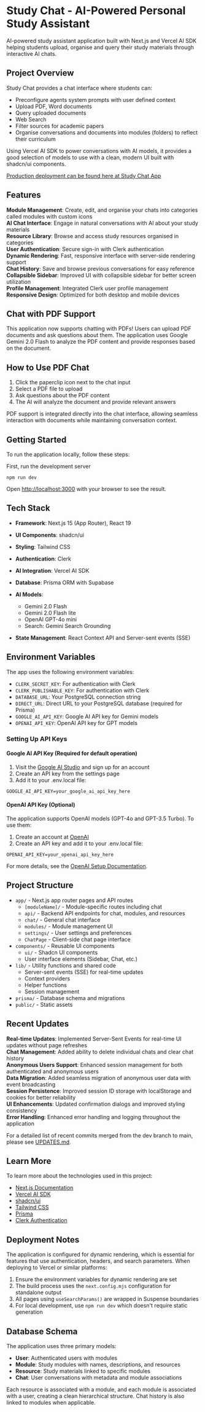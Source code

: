 # Study Chat - AI-Powered Personal Study Assistant

AI-powered study assistant application built with Next.js and Vercel AI SDK helping students upload, organise and query their study materials through interactive AI chats.

## Project Overview

Study Chat provides a chat interface where students can:

- Preconfigure agents system prompts with user defined context
- Upload PDF, Word documents
- Query uploaded documents
- Web Search
- Filter sources for academic papers
- Organise conversations and documents into modules (folders) to reflect their curriculum

Using Vercel AI SDK to power conversations with AI models, it provides a good selection of models to use with a clean, modern UI built with shadcn/ui components.

[Production deployment can be found here at Study Chat App](https://study-chat-app.vercel.app/)

## Features

**Module Management**: Create, edit, and organise your chats into categories called modules with custom icons\
**AI Chat Interface**: Engage in natural conversations with AI about your study materials\
**Resource Library**: Browse and access study resources organised in categories\
**User Authentication**: Secure sign-in with Clerk authentication\
**Dynamic Rendering**: Fast, responsive interface with server-side rendering support\
**Chat History**: Save and browse previous conversations for easy reference\
**Collapsible Sidebar**: Improved UI with collapsible sidebar for better screen utilization\
**Profile Management**: Integrated Clerk user profile management\
**Responsive Design**: Optimized for both desktop and mobile devices

## Chat with PDF Support

This application now supports chatting with PDFs! Users can upload PDF documents and ask questions about them. The application uses Google Gemini 2.0 Flash to analyze the PDF content and provide responses based on the document.

## How to Use PDF Chat

1. Click the paperclip icon next to the chat input
2. Select a PDF file to upload
3. Ask questions about the PDF content
4. The AI will analyze the document and provide relevant answers

PDF support is integrated directly into the chat interface, allowing seamless interaction with documents while maintaining conversation context.

## Getting Started

To run the application locally, follow these steps:

First, run the development server

```shell
npm run dev
```

Open [http://localhost:3000](http://localhost:3000) with your browser to see the result.

## Tech Stack

- **Framework**: Next.js 15 (App Router), React 19
- **UI Components**: shadcn/ui
- **Styling**: Tailwind CSS
- **Authentication**: Clerk
- **AI Integration**: Vercel AI SDK
- **Database**: Prisma ORM with Supabase
- **AI Models**:
  - Gemini 2.0 Flash
  - Gemini 2.0 Flash lite
  - OpenAI GPT-4o mini
  - Search: Gemini Search Grounding

- **State Management**: React Context API and Server-sent events (SSE)

## Environment Variables

The app uses the following environment variables:

- `CLERK_SECRET_KEY`: For authentication with Clerk
- `CLERK_PUBLISHABLE_KEY`: For authentication with Clerk
- `DATABASE_URL`: Your PostgreSQL connection string
- `DIRECT_URL`: Direct URL to your PostgreSQL database (required for Prisma)
- `GOOGLE_AI_API_KEY`: Google AI API key for Gemini models
- `OPENAI_API_KEY`: OpenAI API key for GPT models

### Setting Up API Keys

#### Google AI API Key (Required for default operation)

1. Visit the [Google AI Studio](https://aistudio.google.com/) and sign up for an account
2. Create an API key from the settings page
3. Add it to your .env.local file:

```
GOOGLE_AI_API_KEY=your_google_ai_api_key_here
```

#### OpenAI API Key (Optional)

The application supports OpenAI models (GPT-4o and GPT-3.5 Turbo). To use them:

1. Create an account at [OpenAI](https://platform.openai.com/)
2. Create an API key and add it to your .env.local file:

```
OPENAI_API_KEY=your_openai_api_key_here
```

For more details, see the [OpenAI Setup Documentation](docs/openai-setup.md).

## Project Structure

- `app/` - Next.js app router pages and API routes
  - `[moduleName]/` - Module-specific routes including chat
  - `api/` - Backend API endpoints for chat, modules, and resources
  - `chat/` - General chat interface
  - `modules/` - Module management UI
  - `settings/` - User settings and preferences
  - `ChatPage` - Client-side chat page interface
- `components/` - Reusable UI components
  - `ui/` - Shadcn UI components
  - User interface elements (Sidebar, Chat, etc.)
- `lib/` - Utility functions and shared code
  - Server-sent events (SSE) for real-time updates
  - Context providers
  - Helper functions
  - Session management
- `prisma/` - Database schema and migrations
- `public/` - Static assets

## Recent Updates

**Real-time Updates**: Implemented Server-Sent Events for real-time UI updates without page refreshes\
**Chat Management**: Added ability to delete individual chats and clear chat history\
**Anonymous Users Support**: Enhanced session management for both authenticated and anonymous users\
**Data Migration**: Added seamless migration of anonymous user data with event broadcasting\
**Session Persistence**: Improved session ID storage with localStorage and cookies for better reliability\
**UI Enhancements**: Updated confirmation dialogs and improved styling consistency\
**Error Handling**: Enhanced error handling and logging throughout the application

For a detailed list of recent commits merged from the dev branch to main, please see [UPDATES.md](./UPDATES.md).

## Learn More

To learn more about the technologies used in this project:

- [Next.js Documentation](https://nextjs.org/docs)
- [Vercel AI SDK](https://sdk.vercel.ai/docs)
- [shadcn/ui](https://ui.shadcn.com)
- [Tailwind CSS](https://tailwindcss.com/docs)
- [Prisma](https://www.prisma.io/docs)
- [Clerk Authentication](https://clerk.com/docs)

## Deployment Notes

The application is configured for dynamic rendering, which is essential for features that use authentication, headers, and search parameters. When deploying to Vercel or similar platforms:

1. Ensure the environment variables for dynamic rendering are set
2. The build process uses the `next.config.mjs` configuration for standalone output
3. All pages using `useSearchParams()` are wrapped in Suspense boundaries
4. For local development, use `npm run dev` which doesn't require static generation

## Database Schema

The application uses three primary models:

- **User**: Authenticated users with modules
- **Module**: Study modules with names, descriptions, and resources
- **Resource**: Study materials linked to specific modules
- **Chat**: User conversations with metadata and module associations

Each resource is associated with a module, and each module is associated with a user, creating a clean hierarchical structure. Chat history is also linked to modules when applicable.
